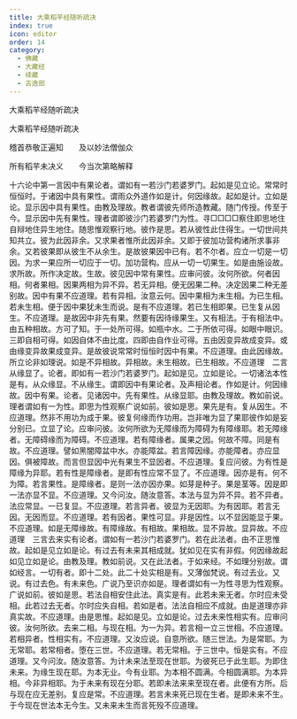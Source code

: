 ```yaml
---
title: 大乘稻芉经随听疏决
index: true
icon: editor
order: 14
category:
  - 佛藏
  - 大藏经
  - 续藏
  - 古逸部
---
```


  大乘稻芉经随听疏决  

大乘稻芉经随听疏决  

稽首恭敬正遍知　　及以妙法僧伽众  

所有稻芉未决义　　今当次第略解释  

十六论中第一言因中有果论者。谓如有一若沙门若婆罗门。起如是见立论。常常时恒恒时。于诸因中具有果性。谓雨众外道作如是计。何因缘故。起如是计。立如是论。显示因中具有果性。由教及理故。教者谓彼先师所造教藏。随门传授。传至于今。显示因中先有果性。理者谓即彼沙门若婆罗门为性。寻□□□□察住即思地住自辩地住异生地住。随思惟观察行地。彼作是思。若从彼性此住得生。一切世间共知共立。彼为此因非余。又求果者惟所此因非余。又即于彼加功营构诸所求事非余。又若彼果即从彼生不从余生。是故彼果因中已有。若不尔者。应立一切是一切因。为求一果应所一切应于一切。加功营构。应从一切一切果生。如是由施设故。求所故。所作决定故。生故。彼见因中常有果性。应审问彼。汝何所欲。何者因相。何者果相。因果两相为异不异。若无异相。便无因果二种。决定因果二种无差别故。因中有果不应道理。若有异相。汝意云何。因中果相为未生相。为已生相。若未生相。便于因中果犹未生而说。是有不应道理。若已生相即果。已生复从因生。不应道理。是故因中非先有果。然要有因待缘果生。又有相法。于有相法中。由五种相故。方可了知。于一处所可得。如瓶中水。二于所依可得。如眼中眼识。三即自相可得。如因自体不由比度。四即由自作业可得。五由因变异故成变异。或由缘变异故果成变异。是故彼说常常时恒恒时因中有果。不应道理。由此因缘故。所立论非如理说。如是不异相故。异相故。未生相故。已生相故。不应道理　二言从缘显了。论者。即如有一若沙门若婆罗门。起如是见。立如是论。一切诸法本性是有。从众缘显。不从缘生。谓即因中有果论者。及声相论者。作如是计。何因缘故。因中有果。论者。见诸因中。先有果性。从缘显耶。由教及理故。教如前说。理者谓如有一为性。即思为性观察广说如前。彼如是思。果先是有。复从因生。不应道理。然非不用功为成于果。彼复何缘而作功用。岂非唯为显了果耶彼作如是妄分别已。立显了论。应审问彼。汝何所欲为无障缘而为障碍为有障缘耶。若无障缘者。无障碍缘而为障碍。不应道理。若有障缘者。属果之因。何故不障。同是有故。不应道理。譬如黑闇障盆中水。亦能障盆。若言障因缘。亦能障者。亦应显因。俱被障故。而言但显因中光有果生不显因者。不应道理。复应问彼。为有性是障缘为异耶。若有性是障缘者。是即有性应常不显了。不应道理。因亦是有。何不为障。若言果性。是障缘者。是则一法亦因亦果。如芽是种子。果是茎等。因是即一法亦显不显。不应道理。又今问汝。随汝意答。本法与显为异不异。若不异者。法应常显。一已复显。不应道理。若言异者。彼显为无因耶。为有因耶。若言无因。无因而显。不应道理。若有因者。果性可显。非是因性。以不显因能显于果。不应道理。如是无障缘故。有障缘故。有相故。果相故。显不异故。显异故。不应道理　三言去来实有论者。谓如有一若沙门若婆罗门。若在此法者。由不正思惟故。起如是见立如是论。有过去有未来其相成就。犹如见在实有非假。何因缘故起如见立如是论。由教及理。教如前说。又在此法者。于如来经。不如理分别故。谓如经言。一切有者。即十二处。此二十处实相是有。又薄伽梵说。有过去业。又说。有过去色。有未来色。广说乃至识亦如是。理者谓如有一为性寻思为性观察。广说如前。彼如是思。若法自相安住此法。真实是有。此若未来无者。尔时应未受相。此若过去无者。尔时应失自相。若如是者。法法自相应不成就。由是道理亦非真实故。不应道理。由是思惟。起如是见。立如是论。过去未来性相实有。应审问彼。汝何所欲。去来二相。与现在相。为一为异。若言相一立三世相。不应道理。若相异者。性相实有。不应道理。又汝应说。自意所欲。随三世法。为是常耶。为无常耶。若常相者。堕在三世。不应道理。若无常相。于三世中。恒是实有。不应道理。又今问汝。随汝意答。为计未来法至现在世耶。为彼死已于此生耶。为即住未来。为缘生现在耶。为本无业。今有业耶。为本相不圆满。今相圆满耶。为本异相。今非异相耶。为于未来有现在分耶。若即未法来来至现在者。此便有方所。后与现在应无差别。复应是常。不应道理。若言未来死已现在生者。是即未来不生。于今现在世法本无今生。又未来未生而言死殁不应道理。  
